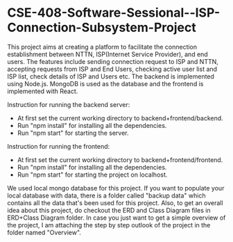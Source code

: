 # CSE-408-Software-Sessional--ISP-Connection-Subsystem-Project

This project aims at creating a platform to facilitate the connection establishment between NTTN, ISP(Internet Service Provider), and end users. The features include sending connection request to ISP and NTTN, accepting
requests from ISP and End Users, checking active user list and ISP list, check details of ISP and Users etc. The backend is implemented using Node.js. MongoDB is used as the database
and the frontend is implemented with React.


Instruction for running the backend server: 
- At first set the current working directory to backend+frontend/backend.
- Run "npm install" for installing all the dependencies.
- Run "npm start" for starting the server.


Instruction for running the frontend: 
- At first set the current working directory to backend+frontend/frontend.
- Run "npm install" for installing all the dependencies.
- Run "npm start" for starting the project on localhost.

We used local mongo database for  this project. If you want to populate your local database with data, there is a folder called "backup data" which contains all the data that's been used for this project. Also, to get an overall idea about this project, do checkout the ERD and Class Diagram files in ERD+Class Diagram folder. In case you just want to get a simple overview of the project, I am attaching the step by step outlook of the project in the folder named "Overview".
